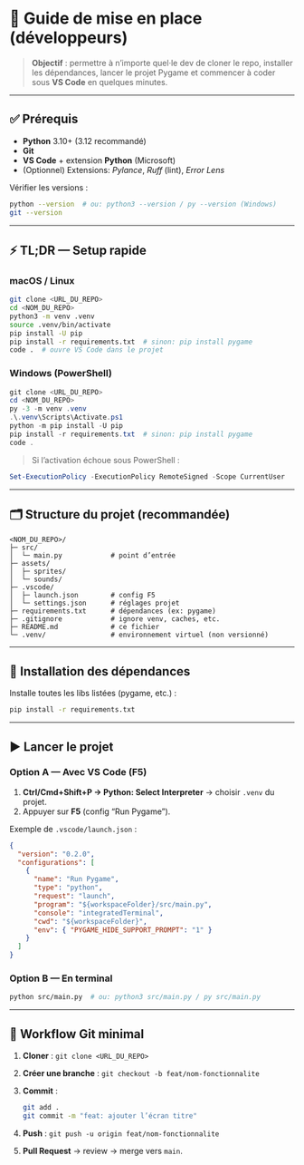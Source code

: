 # 🧰 Guide de mise en place (développeurs)

> **Objectif** : permettre à n’importe quel·le dev de cloner le repo, installer les dépendances, lancer le projet Pygame et commencer à coder sous **VS Code** en quelques minutes.

---

## ✅ Prérequis

* **Python** 3.10+ (3.12 recommandé)
* **Git**
* **VS Code** + extension **Python** (Microsoft)
* (Optionnel) Extensions: *Pylance*, *Ruff* (lint), *Error Lens*

Vérifier les versions :

```bash
python --version  # ou: python3 --version / py --version (Windows)
git --version
```

---

## ⚡ TL;DR — Setup rapide

### macOS / Linux

```bash
git clone <URL_DU_REPO>
cd <NOM_DU_REPO>
python3 -m venv .venv
source .venv/bin/activate
pip install -U pip
pip install -r requirements.txt  # sinon: pip install pygame
code .  # ouvre VS Code dans le projet
```

### Windows (PowerShell)

```powershell
git clone <URL_DU_REPO>
cd <NOM_DU_REPO>
py -3 -m venv .venv
.\.venv\Scripts\Activate.ps1
python -m pip install -U pip
pip install -r requirements.txt  # sinon: pip install pygame
code .
```

> Si l’activation échoue sous PowerShell :

```powershell
Set-ExecutionPolicy -ExecutionPolicy RemoteSigned -Scope CurrentUser
```

---

## 🗂️ Structure du projet (recommandée)

```
<NOM_DU_REPO>/
├─ src/
│  └─ main.py            # point d’entrée
├─ assets/
│  ├─ sprites/
│  └─ sounds/
├─ .vscode/
│  ├─ launch.json        # config F5
│  └─ settings.json      # réglages projet
├─ requirements.txt      # dépendances (ex: pygame)
├─ .gitignore            # ignore venv, caches, etc.
├─ README.md             # ce fichier
└─ .venv/                # environnement virtuel (non versionné)
```

---

## 🧪 Installation des dépendances

Installe toutes les libs listées (pygame, etc.) :

```bash
pip install -r requirements.txt
```


---

## ▶️ Lancer le projet

### Option A — Avec VS Code (F5)

1. **Ctrl/Cmd+Shift+P → Python: Select Interpreter** → choisir `.venv` du projet.
2. Appuyer sur **F5** (config “Run Pygame”).

Exemple de `.vscode/launch.json` :

```json
{
  "version": "0.2.0",
  "configurations": [
    {
      "name": "Run Pygame",
      "type": "python",
      "request": "launch",
      "program": "${workspaceFolder}/src/main.py",
      "console": "integratedTerminal",
      "cwd": "${workspaceFolder}",
      "env": { "PYGAME_HIDE_SUPPORT_PROMPT": "1" }
    }
  ]
}
```

### Option B — En terminal

```bash
python src/main.py  # ou: python3 src/main.py / py src/main.py
```

---


## 🔀 Workflow Git minimal

1. **Cloner** : `git clone <URL_DU_REPO>`
2. **Créer une branche** : `git checkout -b feat/nom-fonctionnalite`
3. **Commit** :

   ```bash
   git add .
   git commit -m "feat: ajouter l’écran titre"
   ```
4. **Push** : `git push -u origin feat/nom-fonctionnalite`
5. **Pull Request** → review → merge vers `main`.

